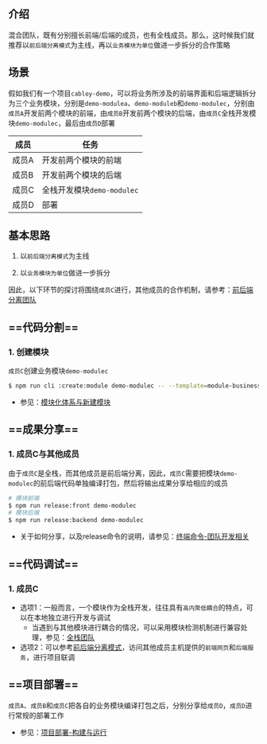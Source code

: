 ## 介绍

混合团队，既有分别擅长前端/后端的成员，也有全栈成员。那么，这时候我们就推荐以`前后端分离模式`为主线，再以`业务模块为单位`做进一步拆分的合作策略

## 场景

假如我们有一个项目`cabloy-demo`，可以将业务所涉及的前端界面和后端逻辑拆分为三个业务模块，分别是`demo-modulea`、`demo-moduleb`和`demo-modulec`，分别由`成员A`开发前两个模块的前端，由`成员B`开发前两个模块的后端，由`成员C`全栈开发模块`demo-modulec`，最后由`成员D`部署

| 成员 | 任务 |
|----|----|
| 成员A | 开发前两个模块的前端 |
| 成员B | 开发前两个模块的后端 |
| 成员C | 全栈开发模块`demo-modulec` |
| 成员D | 部署 |

## 基本思路

1. 以`前后端分离模式`为主线

2. 以`业务模块为单位`做进一步拆分

因此，以下环节的探讨将围绕`成员C`进行，其他成员的合作机制，请参考：[前后端分离团队](https://cabloy.com/zh-cn/articles/team-front-backend.html)

## ==代码分割==

### 1\. 创建模块

`成员C`创建业务模块`demo-modulec`

``` bash
$ npm run cli :create:module demo-modulec -- --template=module-business --suite=
```

* 参见：[模块化体系与新建模块](https://cabloy.com/zh-cn/articles/module-create.html)

## ==成果分享==

### 1\. 成员C与其他成员

由于`成员C`是全栈，而其他成员是前后端分离，因此，`成员C`需要把模块`demo-modulec`的前后端代码单独编译打包，然后将输出成果分享给相应的成员

``` bash
# 模块前端
$ npm run release:front demo-modulec
# 模块后端
$ npm run release:backend demo-modulec
```

* 关于如何分享，以及release命令的说明，请参见：[终端命令-团队开发相关](https://cabloy.com/zh-cn/articles/terminal-team.html)

## ==代码调试==

### 1\. 成员C

* 选项1：一般而言，一个模块作为全栈开发，往往具有`高内聚低耦合`的特点，可以在本地独立进行开发与调试
  * 当遇到与其他模块进行耦合的情况，可以采用模块检测机制进行兼容处理，参见：[全栈团队](https://cabloy.com/zh-cn/articles/team-full-stack.html)
* 选项2：可以参考[前后端分离模式](https://cabloy.com/zh-cn/articles/team-front-backend.html)，访问其他成员主机提供的`前端网页`和`后端服务`，进行项目联调

## ==项目部署==

`成员A`、`成员B`和`成员C`把各自的业务模块编译打包之后，分别分享给`成员D`，`成员D`进行常规的部署工作

* 参见：[项目部署-构建与运行](https://cabloy.com/zh-cn/articles/build-and-run.html)